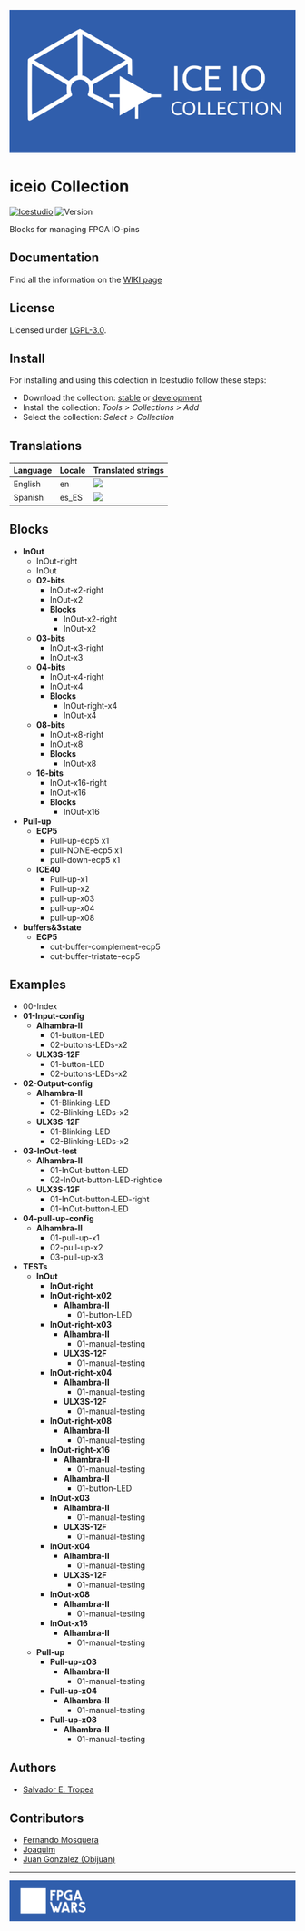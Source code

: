 [![](https://github.com/FPGAwars/iceIO/raw/main/wiki/Logo/iceIO-collection-github.png)](https://github.com/FPGAwars/iceIO/wiki)


# iceio Collection

[![Icestudio][icestudio-image]][icestudio-url]
![Version][version-image]


 Blocks for managing FPGA IO-pins 
## Documentation
Find all the information on the [WIKI page](https://github.com/FPGAwars/iceIO/wiki)  


## License

Licensed under [LGPL-3.0](https://opensource.org/licenses/LGPL-3.0).

## Install

For installing and using this colection in Icestudio follow these steps:

* Download the collection: [stable](https://github.com/FPGAwars/iceIO/archive/refs/tags/v0.1.0.zip) or [development](https://github.com/FPGAwars/iceIO/archive/refs/heads/main.zip)
* Install the collection: *Tools > Collections > Add*
* Select the collection: *Select > Collection*

## Translations
| Language | Locale | Translated strings |
|----------|--------|--------------------|
| English  |  en    | ![](https://progress-bar.dev/100) |
| Spanish |  es_ES | ![](https://progress-bar.dev/58) |

## Blocks
* **InOut**
  * InOut-right
  * InOut
  * **02-bits**
    * InOut-x2-right
    * InOut-x2
    * **Blocks**
      * InOut-x2-right
      * InOut-x2
  * **03-bits**
    * InOut-x3-right
    * InOut-x3
  * **04-bits**
    * InOut-x4-right
    * InOut-x4
    * **Blocks**
      * InOut-right-x4
      * InOut-x4
  * **08-bits**
    * InOut-x8-right
    * InOut-x8
    * **Blocks**
      * InOut-x8
  * **16-bits**
    * InOut-x16-right
    * InOut-x16
    * **Blocks**
      * InOut-x16
* **Pull-up**
  * **ECP5**
    * Pull-up-ecp5 x1
    * pull-NONE-ecp5 x1
    * pull-down-ecp5 x1
  * **ICE40**
    * Pull-up-x1
    * Pull-up-x2
    * pull-up-x03
    * pull-up-x04
    * pull-up-x08
* **buffers&3state**
  * **ECP5**
    * out-buffer-complement-ecp5
    * out-buffer-tristate-ecp5

## Examples
* 00-Index
* **01-Input-config**
  * **Alhambra-II**
    * 01-button-LED
    * 02-buttons-LEDs-x2
  * **ULX3S-12F**
    * 01-button-LED
    * 02-buttons-LEDs-x2
* **02-Output-config**
  * **Alhambra-II**
    * 01-Blinking-LED
    * 02-Blinking-LEDs-x2
  * **ULX3S-12F**
    * 01-Blinking-LED
    * 02-Blinking-LEDs-x2
* **03-InOut-test**
  * **Alhambra-II**
    * 01-InOut-button-LED
    * 02-InOut-button-LED-rightice
  * **ULX3S-12F**
    * 01-InOut-button-LED-right
    * 01-InOut-button-LED
* **04-pull-up-config**
  * **Alhambra-II**
    * 01-pull-up-x1
    * 02-pull-up-x2
    * 03-pull-up-x3
* **TESTs**
  * **InOut**
    * **InOut-right**
    * **InOut-right-x02**
      * **Alhambra-II**
        * 01-button-LED
    * **InOut-right-x03**
      * **Alhambra-II**
        * 01-manual-testing
      * **ULX3S-12F**
        * 01-manual-testing
    * **InOut-right-x04**
      * **Alhambra-II**
        * 01-manual-testing
      * **ULX3S-12F**
        * 01-manual-testing
    * **InOut-right-x08**
      * **Alhambra-II**
        * 01-manual-testing
    * **InOut-right-x16**
      * **Alhambra-II**
        * 01-manual-testing
      * **Alhambra-II**
        * 01-button-LED
    * **InOut-x03**
      * **Alhambra-II**
        * 01-manual-testing
      * **ULX3S-12F**
        * 01-manual-testing
    * **InOut-x04**
      * **Alhambra-II**
        * 01-manual-testing
      * **ULX3S-12F**
        * 01-manual-testing
    * **InOut-x08**
      * **Alhambra-II**
        * 01-manual-testing
    * **InOut-x16**
      * **Alhambra-II**
        * 01-manual-testing
  * **Pull-up**
    * **Pull-up-x03**
      * **Alhambra-II**
        * 01-manual-testing
    * **Pull-up-x04**
      * **Alhambra-II**
        * 01-manual-testing
    * **Pull-up-x08**
      * **Alhambra-II**
        * 01-manual-testing

## Authors
* [Salvador E. Tropea](https://github.com/set-soft)

## Contributors
* [Fernando Mosquera](https://github.com/benitoss)
* [Joaquim](https://github.com/jojo535275?tab=repositories)
* [Juan Gonzalez (Obijuan)](https://github.com/Obijuan)


-------
![](https://github.com/FPGAwars/icestudio-wiki/raw/main/Logos/fgpawars-banner.svg)


<!-- Badges -->
[icestudio-image]: https://img.shields.io/badge/collection-icestudio-blue.svg
[icestudio-url]: https://github.com/FPGAwars/icestudio
[version-image]: https://img.shields.io/badge/version-v0.1.0-orange.svg
